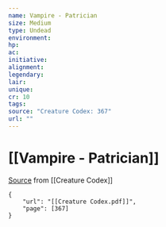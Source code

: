 ```yaml
---
name: Vampire - Patrician
size: Medium
type: Undead
environment: 
hp: 
ac: 
initiative: 
alignment: 
legendary: 
lair: 
unique: 
cr: 10
tags: 
source: "Creature Codex: 367"
url: ""
---
```

# [[Vampire - Patrician]]

[Source](zotero://open-pdf/library/items/NTNKJRHG?page=367) from [[Creature Codex]]

```pdf
{
	"url": "[[Creature Codex.pdf]]",
	"page": [367]
}
```


